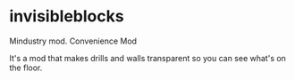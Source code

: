 # invisibleblocks
Mindustry mod. Convenience Mod

It's a mod that makes drills and walls transparent so you can see what's on the floor.
